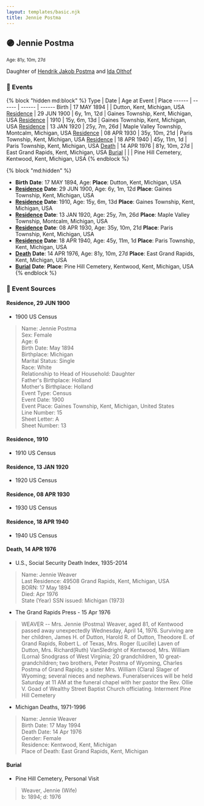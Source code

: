 ```yaml
---
layout: templates/basic.njk
title: Jennie Postma
---
```

## 🟣 Jennie Postma
<small>Age: 81y, 10m, 27d</small>

Daughter of [Hendrik Jakob Postma](/people/3/31727152) and [Ida Olthof](/people/6/60020862)

### 📆 Events

{% block "hidden md:block" %}
Type | Date | Age at Event | Place
------ | ------ | ------ | ------
Birth | 17 MAY 1894 |  | Dutton, Kent, Michigan, USA
[Residence](#event-event-0) | 29 JUN 1900 | 6y, 1m, 12d | Gaines Township, Kent, Michigan, USA
[Residence](#event-event-1) | 1910 | 15y, 6m, 13d | Gaines Township, Kent, Michigan, USA
[Residence](#event-event-2) | 13 JAN 1920 | 25y, 7m, 26d | Maple Valley Township, Montcalm, Michigan, USA
[Residence](#event-event-3) | 08 APR 1930 | 35y, 10m, 21d | Paris Township, Kent, Michigan, USA
[Residence](#event-event-4) | 18 APR 1940 | 45y, 11m, 1d | Paris Township, Kent, Michigan, USA
[Death](#event-event-8) | 14 APR 1976 | 81y, 10m, 27d | East Grand Rapids, Kent, Michigan, USA
[Burial](#event-event-9) |  |  | Pine Hill Cemetery, Kentwood, Kent, Michigan, USA
{% endblock %}

{% block "md:hidden" %}
- **Birth**
**Date**: 17 MAY 1894, Age:
**Place**: Dutton, Kent, Michigan, USA
- **[Residence](#event-event-0)**
**Date**: 29 JUN 1900, Age: 6y, 1m, 12d
**Place**: Gaines Township, Kent, Michigan, USA
- **[Residence](#event-event-1)**
**Date**: 1910, Age: 15y, 6m, 13d
**Place**: Gaines Township, Kent, Michigan, USA
- **[Residence](#event-event-2)**
**Date**: 13 JAN 1920, Age: 25y, 7m, 26d
**Place**: Maple Valley Township, Montcalm, Michigan, USA
- **[Residence](#event-event-3)**
**Date**: 08 APR 1930, Age: 35y, 10m, 21d
**Place**: Paris Township, Kent, Michigan, USA
- **[Residence](#event-event-4)**
**Date**: 18 APR 1940, Age: 45y, 11m, 1d
**Place**: Paris Township, Kent, Michigan, USA
- **[Death](#event-event-8)**
**Date**: 14 APR 1976, Age: 81y, 10m, 27d
**Place**: East Grand Rapids, Kent, Michigan, USA
- **[Burial](#event-event-9)**
**Date**:
**Place**: Pine Hill Cemetery, Kentwood, Kent, Michigan, USA
{% endblock %}

### 📰 Event Sources

#### <a id="event-event-0"></a> Residence, 29 JUN 1900
* 1900 US Census
>   
  > Name: Jennie Postma  
  > Sex: Female  
  > Age: 6  
  > Birth Date: May 1894  
  > Birthplace: Michigan  
  > Marital Status: Single  
  > Race: White  
  > Relationship to Head of Household: Daughter  
  > Father's Birthplace: Holland  
  > Mother's Birthplace: Holland  
  > Event Type: Census  
  > Event Date: 1900  
  > Event Place: Gaines Township, Kent, Michigan, United States  
  > Line Number: 15  
  > Sheet Letter: A  
  > Sheet Number: 13

#### <a id="event-event-1"></a> Residence, 1910
* 1910 US Census

#### <a id="event-event-2"></a> Residence, 13 JAN 1920
* 1920 US Census

#### <a id="event-event-3"></a> Residence, 08 APR 1930
* 1930 US Census

#### <a id="event-event-4"></a> Residence, 18 APR 1940
* 1940 US Census

#### <a id="event-event-8"></a> Death, 14 APR 1976
* U.S., Social Security Death Index, 1935-2014
>   
  > Name: Jennie Weaver  
  > Last Residence: 49508 Grand Rapids, Kent, Michigan, USA  
  > BORN: 17 May 1894  
  > Died: Apr 1976  
  > State (Year) SSN issued: Michigan (1973)
* The Grand Rapids Press  - 15 Apr 1976
>   
  > WEAVER -- Mrs. Jennie (Postma) Weaver, aged 81, of Kentwood passed away unexpectedly Wednesday, April 14, 1976. Surviving are her children, James H. of Dutton, Harold R. of Dutton, Theodore E. of Grand Rapids, Robert L. of Texas, Mrs. Roger (Lucille) Laven of Dutton, Mrs. Richard(Ruth) VanSledright of Kentwood, Mrs. William (Lorna) Snodgrass of West Virginia; 20 grandchildren, 10 great-grandchildren; two brothers, Peter Postma of Wyoming, Charles Postma of Grand Rapids; a sister Mrs. William (Clara) Slager of Wyoming; several nieces and nephews. Funeralservices will be held Saturday at 11 AM at the funeral chapel with her pastor the Rev. Ollie V. Goad of Wealthy Street Baptist Church officiating. Interment Pine Hill Cemetery
* Michigan Deaths, 1971-1996
>   
  > Name:  Jennie Weaver  
  > Birth Date: 17 May 1994  
  > Death Date: 14 Apr 1976  
  > Gender: Female  
  > Residence: Kentwood, Kent, Michigan  
  > Place of Death: East Grand Rapids, Kent, Michigan

#### <a id="event-event-9"></a> Burial
* Pine Hill Cemetery, Personal Visit
>   
  > Weaver, Jennie (Wife)  
  > b: 1894; d: 1976
